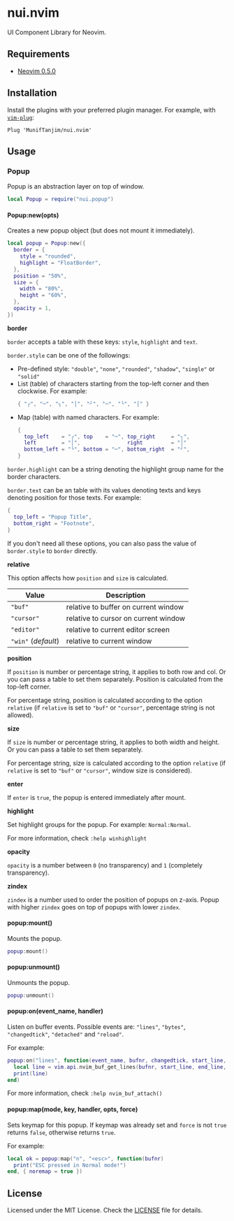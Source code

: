# nui.nvim

UI Component Library for Neovim.

## Requirements

- [Neovim 0.5.0](https://github.com/neovim/neovim/releases/tag/v0.5.0)

## Installation

Install the plugins with your preferred plugin manager. For example, with [`vim-plug`](https://github.com/junegunn/vim-plug):

```vim
Plug 'MunifTanjim/nui.nvim'
```

## Usage

### Popup

Popup is an abstraction layer on top of window.

```lua
local Popup = require("nui.popup")
```

#### Popup:new(opts)

Creates a new popup object (but does not mount it immediately).

```lua
local popup = Popup:new({
  border = {
    style = "rounded",
    highlight = "FloatBorder",
  },
  position = "50%",
  size = {
    width = "80%",
    height = "60%",
  },
  opacity = 1,
})
```

**border**

`border` accepts a table with these keys: `style`, `highlight` and `text`.

`border.style` can be one of the followings:

- Pre-defined style: `"double"`, `"none"`, `"rounded"`, `"shadow"`, `"single"` or `"solid"`
- List (table) of characters starting from the top-left corner and then clockwise. For example:
  ```lua
  { "╭", "─", "╮", "│", "╯", "─", "╰", "│" }
  ```
- Map (table) with named characters. For example:
  ```lua
  {
    top_left    = "╭", top    = "─", top_right     = "╮",
    left        = "│",               right         = "│"
    bottom_left = "╰", bottom = "─", bottom_right  = "╯",
  }
  ```

`border.highlight` can be a string denoting the highlight group name for the border characters.

`border.text` can be an table with its values denoting texts and keys denoting position for
those texts. For example:

```lua
{
  top_left = "Popup Title",
  bottom_right = "Footnote",
}
```

If you don't need all these options, you can also pass the value of `border.style` to `border`
directly.

**relative**

This option affects how `position` and `size` is calculated.

| Value               | Description                          |
| ------------------- | ------------------------------------ |
| `"buf"`             | relative to buffer on current window |
| `"cursor"`          | relative to cursor on current window |
| `"editor"`          | relative to current editor screen    |
| `"win"` (_default_) | relative to current window           |

**position**

If `position` is number or percentage string, it applies to both row and col.
Or you can pass a table to set them separately.
Position is calculated from the top-left corner.

For percentage string, position is calculated according to the option `relative`
(if `relative` is set to `"buf"` or `"cursor"`, percentage string is not allowed).

**size**

If `size` is number or percentage string, it applies to both width and height.
Or you can pass a table to set them separately.

For percentage string, size is calculated according to the option `relative`
(if `relative` is set to `"buf"` or `"cursor"`, window size is considered).

**enter**

If `enter` is `true`, the popup is entered immediately after mount.

**highlight**

Set highlight groups for the popup. For example: `Normal:Normal`.

For more information, check `:help winhighlight`

**opacity**

`opacity` is a number between `0` (no transparency) and
`1` (completely transparency).

**zindex**

`zindex` is a number used to order the position of popups on z-axis.
Popup with higher `zindex` goes on top of popups with lower `zindex`.

#### popup:mount()

Mounts the popup.

```lua
popup:mount()
```

#### popup:unmount()

Unmounts the popup.

```lua
popup:unmount()
```

#### popup:on(event_name, handler)

Listen on buffer events. Possible events are:
`"lines"`, `"bytes"`, `"changedtick"`, `"detached"` and `"reload"`.

For example:

```lua
popup:on("lines", function(event_name, bufnr, changedtick, start_line, end_line)
  local line = vim.api.nvim_buf_get_lines(bufnr, start_line, end_line, true)[1]
  print(line)
end)
```

For more information, check `:help nvim_buf_attach()`

#### popup:map(mode, key, handler, opts, force)

Sets keymap for this popup. If keymap was already set and `force` is not `true`
returns `false`, otherwise returns `true`.

For example:

```lua
local ok = popup:map("n", "<esc>", function(bufnr)
  print("ESC pressed in Normal mode!")
end, { noremap = true })
```

## License

Licensed under the MIT License. Check the [LICENSE](./LICENSE) file for details.
